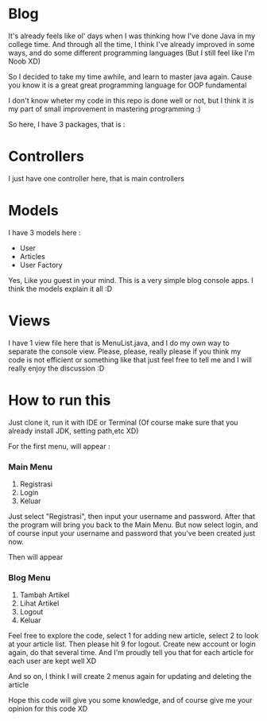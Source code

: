 # Blog

It's already feels like ol' days when I was thinking how I've done Java in my college time.
And through all the time, I think I've already improved in some ways, and do some different programming languages
(But I still feel like I'm Noob XD)

So I decided to take my time awhile, and learn to master java again. Cause you know it is a great great programming language
for OOP fundamental

I don't know wheter my code in this repo is done well or not, but I think it is my part of small improvement in mastering programming
:)

So here, I have 3 packages, that is :

# Controllers

I just have one controller here, that is main controllers

# Models
I have 3 models here :
- User
- Articles
- User Factory

Yes, Like you guest in your mind. This is a very simple blog console apps. I think the models explain it all :D

# Views
I have 1 view file here that is MenuList.java, and I do my own way to separate the console view.
Please, please, really please if you think my code is not efficient or something like that just feel free to tell me and I will
really enjoy the discussion :D

# How to run this

Just clone it, run it with IDE or Terminal (Of course make sure that you already install JDK, setting path,etc XD)

For the first menu, will appear :

### Main Menu
1. Registrasi
2. Login
0. Keluar

Just select "Registrasi", then input your username and password. After that the program will bring you back to the Main Menu.
But now select login, and of course input your username and password that you've been created just now.

Then will appear

### Blog Menu
1. Tambah Artikel
2. Lihat Artikel
9. Logout
0. Keluar

Feel free to explore the code, select 1 for adding new article, select 2 to look at your article list. Then please hit 9 for logout.
Create new account or login again, do that several time. And I'm proudly tell you that for each article for each user are kept well XD

And so on, I think I will create 2 menus again for updating and deleting the article

Hope this code will give you some knowledge, and of course give me your opinion for this code XD
